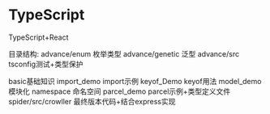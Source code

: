 # TypeScript
TypeScript+React

目录结构:
advance/enum 枚举类型
advance/genetic 泛型
advance/src  tsconfig测试+类型保护

basic基础知识
import_demo  import示例
keyof_Demo keyof用法
model_demo 模块化
namespace 命名空间
parcel_demo parcel示例+类型定义文件
spider/src/crowller 最终版本代码+结合express实现